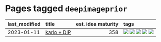 # Pages tagged `deepimageprior`

|last_modified|title|est. idea maturity|tags
|:---|:---|---:|:---|
|2023-01-11|[karlo + DIP](../karlo-dip.md)|358|[![](https://img.shields.io/badge/tag-deepimageprior-b7fb0)](../tags/deepimageprior.md) [![](https://img.shields.io/badge/tag-experimental-ff6770)](../tags/experimental.md) [![](https://img.shields.io/badge/tag-imagegeneration-b25b5)](../tags/imagegeneration.md) [![](https://img.shields.io/badge/tag-prior-76bb24)](../tags/prior.md) [![](https://img.shields.io/badge/tag-wip-a4124b)](../tags/wip.md)|